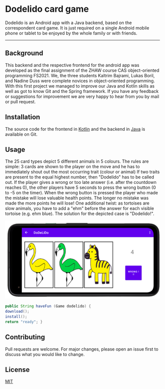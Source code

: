 # Dodelido card game

Dodelido is an Android app with a Java backend, based on the correspondent card game. It is just
required on a single Android mobile phone or tablet to be enjoyed by the whole family or with friends.

----

## Background
This backend and the respective frontend for the android app was developed as the final assignment of the ZHAW course CAS object-oriented programming FS2021.
We, the three students Kaltrim Bajrami, Lukas Boril, and Nadine Duss were complete novices in object-oriented programming. With this first project
we managed to improve our Java and Kotlin skills as well as got to know Git and the Spring framework. If you have any feedback or
suggestions for improvement we are very happy to hear from you by mail or pull request.

## Installation

The source code for the frontend in [Kotlin](https://github.zhaw.ch/dussnad1/group4-Dodelido-Frontend/) and the backend in [Java](https://github.zhaw.ch/dussnad1/group4-Dodelido-Backend) is available on Git.

## Usage

The  25 card types depict 5 different animals in 5 colours. The rules are simple: 3 cards are shown to the player on the move and he has to immediately shout out the most occurring trait (colour or animal)
If two traits are present to the equal highest number, then "Dodelido" has to be called out. If the player gives a wrong or too late answer (i.e. after the countdown reaches 0), the other players have 5
seconds to press the wrong button (0 to -5 on the timer). When the wrong button is pressed
the player who made the mistake will lose valuable health points. The longer no mistake was made the more points he will lose!
One additional twist: as tortoises are slow animals, you have to add a "ehm" before the answer for each visible tortoise (e.g. ehm blue).
The solution for the depicted case is "Dodelido!".

![](readme/dodelido.PNG)


``` java
public String haveFun (Game dodelido) {
download();
install();
return "ready"; }
```

## Contributing
Pull requests are welcome. For major changes, please open an issue first to discuss what you would like to change.

## License
[MIT](https://choosealicense.com/licenses/mit/)



